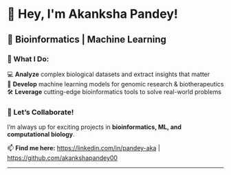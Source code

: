 
# 👋 **Hey, I'm Akanksha Pandey!**
## 🔬 **Bioinformatics | Machine Learning**  
### 🧬 What I Do:  
💻 **Analyze** complex biological datasets and extract insights that matter  
🧠 **Develop** machine learning models for genomic research & biotherapeutics  
🛠 **Leverage** cutting-edge bioinformatics tools to solve real-world problems  

### 🚀 Let’s Collaborate!  
I’m always up for exciting projects in **bioinformatics, ML, and computational biology**.  

📫 **Find me here:** https://linkedin.com/in/pandey-aka | https://github.com/akankshapandey00

---
